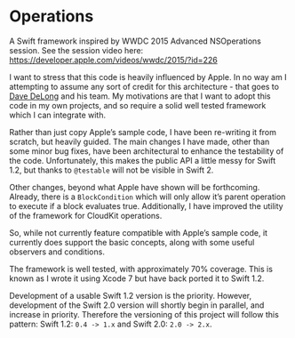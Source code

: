 # Operations

A Swift framework inspired by WWDC 2015 Advanced NSOperations session. See the session video here: https://developer.apple.com/videos/wwdc/2015/?id=226

I want to stress that this code is heavily influenced by Apple. In no way am I attempting to assume any sort of credit for this architecture - that goes to [Dave DeLong](https://twitter.com/davedelong) and his team. My motivations are that I want to adopt this code in my own projects, and so require a solid well tested framework which I can integrate with.

Rather than just copy Apple’s sample code, I have been re-writing it from scratch, but heavily guided. The main changes I have made, other than some minor bug fixes, have been architectural to enhance the testability of the code. Unfortunately, this makes the public API a little messy for Swift 1.2, but thanks to `@testable` will not be visible in Swift 2.

Other changes, beyond what Apple have shown will be forthcoming. Already, there is a `BlockCondition` which will only allow it’s parent operation to execute if a block evaluates true. Additionally, I have improved the utility of the framework for CloudKit operations. 

So, while not currently feature compatible with Apple’s sample code, it currently does support the basic concepts, along with some useful observers and conditions.

The framework is well tested, with approximately 70% coverage. This is known as I wrote it using Xcode 7 but have back ported it to Swift 1.2.

Development of a usable Swift 1.2 version is the priority. However, development of the Swift 2.0 version will shortly begin in parallel, and increase in priority. Therefore the versioning of this project will follow this pattern: Swift 1.2: `0.4 -> 1.x` and Swift 2.0: `2.0 -> 2.x`. 

